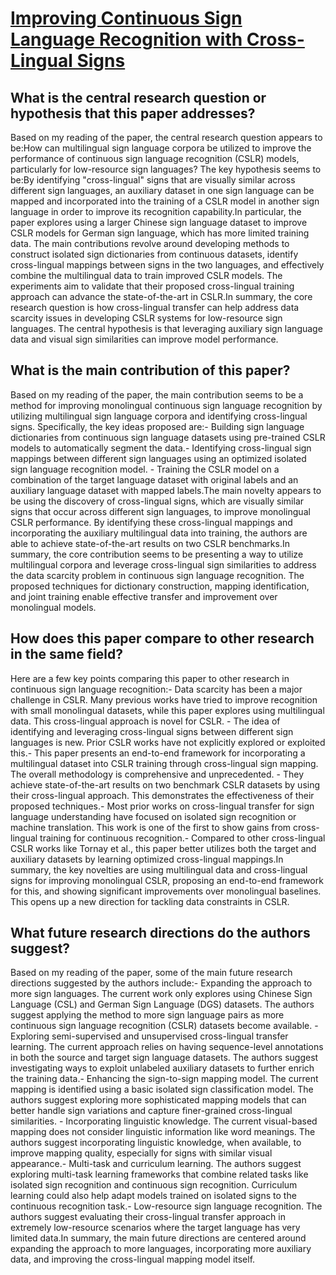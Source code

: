 # [Improving Continuous Sign Language Recognition with Cross-Lingual Signs](https://arxiv.org/abs/2308.10809)

## What is the central research question or hypothesis that this paper addresses?

Based on my reading of the paper, the central research question appears to be:How can multilingual sign language corpora be utilized to improve the performance of continuous sign language recognition (CSLR) models, particularly for low-resource sign languages? The key hypothesis seems to be:By identifying "cross-lingual" signs that are visually similar across different sign languages, an auxiliary dataset in one sign language can be mapped and incorporated into the training of a CSLR model in another sign language in order to improve its recognition capability.In particular, the paper explores using a larger Chinese sign language dataset to improve CSLR models for German sign language, which has more limited training data. The main contributions revolve around developing methods to construct isolated sign dictionaries from continuous datasets, identify cross-lingual mappings between signs in the two languages, and effectively combine the multilingual data to train improved CSLR models. The experiments aim to validate that their proposed cross-lingual training approach can advance the state-of-the-art in CSLR.In summary, the core research question is how cross-lingual transfer can help address data scarcity issues in developing CSLR systems for low-resource sign languages. The central hypothesis is that leveraging auxiliary sign language data and visual sign similarities can improve model performance.


## What is the main contribution of this paper?

Based on my reading of the paper, the main contribution seems to be a method for improving monolingual continuous sign language recognition by utilizing multilingual sign language corpora and identifying cross-lingual signs. Specifically, the key ideas proposed are:- Building sign language dictionaries from continuous sign language datasets using pre-trained CSLR models to automatically segment the data.- Identifying cross-lingual sign mappings between different sign languages using an optimized isolated sign language recognition model. - Training the CSLR model on a combination of the target language dataset with original labels and an auxiliary language dataset with mapped labels.The main novelty appears to be using the discovery of cross-lingual signs, which are visually similar signs that occur across different sign languages, to improve monolingual CSLR performance. By identifying these cross-lingual mappings and incorporating the auxiliary multilingual data into training, the authors are able to achieve state-of-the-art results on two CSLR benchmarks.In summary, the core contribution seems to be presenting a way to utilize multilingual corpora and leverage cross-lingual sign similarities to address the data scarcity problem in continuous sign language recognition. The proposed techniques for dictionary construction, mapping identification, and joint training enable effective transfer and improvement over monolingual models.


## How does this paper compare to other research in the same field?

Here are a few key points comparing this paper to other research in continuous sign language recognition:- Data scarcity has been a major challenge in CSLR. Many previous works have tried to improve recognition with small monolingual datasets, while this paper explores using multilingual data. This cross-lingual approach is novel for CSLR. - The idea of identifying and leveraging cross-lingual signs between different sign languages is new. Prior CSLR works have not explicitly explored or exploited this.- This paper presents an end-to-end framework for incorporating a multilingual dataset into CSLR training through cross-lingual sign mapping. The overall methodology is comprehensive and unprecedented. - They achieve state-of-the-art results on two benchmark CSLR datasets by using their cross-lingual approach. This demonstrates the effectiveness of their proposed techniques.- Most prior works on cross-lingual transfer for sign language understanding have focused on isolated sign recognition or machine translation. This work is one of the first to show gains from cross-lingual training for continuous recognition.- Compared to other cross-lingual CSLR works like Tornay et al., this paper better utilizes both the target and auxiliary datasets by learning optimized cross-lingual mappings.In summary, the key novelties are using multilingual data and cross-lingual signs for improving monolingual CSLR, proposing an end-to-end framework for this, and showing significant improvements over monolingual baselines. This opens up a new direction for tackling data constraints in CSLR.


## What future research directions do the authors suggest?

Based on my reading of the paper, some of the main future research directions suggested by the authors include:- Expanding the approach to more sign languages. The current work only explores using Chinese Sign Language (CSL) and German Sign Language (DGS) datasets. The authors suggest applying the method to more sign language pairs as more continuous sign language recognition (CSLR) datasets become available. - Exploring semi-supervised and unsupervised cross-lingual transfer learning. The current approach relies on having sequence-level annotations in both the source and target sign language datasets. The authors suggest investigating ways to exploit unlabeled auxiliary datasets to further enrich the training data.- Enhancing the sign-to-sign mapping model. The current mapping is identified using a basic isolated sign classification model. The authors suggest exploring more sophisticated mapping models that can better handle sign variations and capture finer-grained cross-lingual similarities. - Incorporating linguistic knowledge. The current visual-based mapping does not consider linguistic information like word meanings. The authors suggest incorporating linguistic knowledge, when available, to improve mapping quality, especially for signs with similar visual appearance.- Multi-task and curriculum learning. The authors suggest exploring multi-task learning frameworks that combine related tasks like isolated sign recognition and continuous sign recognition. Curriculum learning could also help adapt models trained on isolated signs to the continuous recognition task.- Low-resource sign language recognition. The authors suggest evaluating their cross-lingual transfer approach in extremely low-resource scenarios where the target language has very limited data.In summary, the main future directions are centered around expanding the approach to more languages, incorporating more auxiliary data, and improving the cross-lingual mapping model itself.
